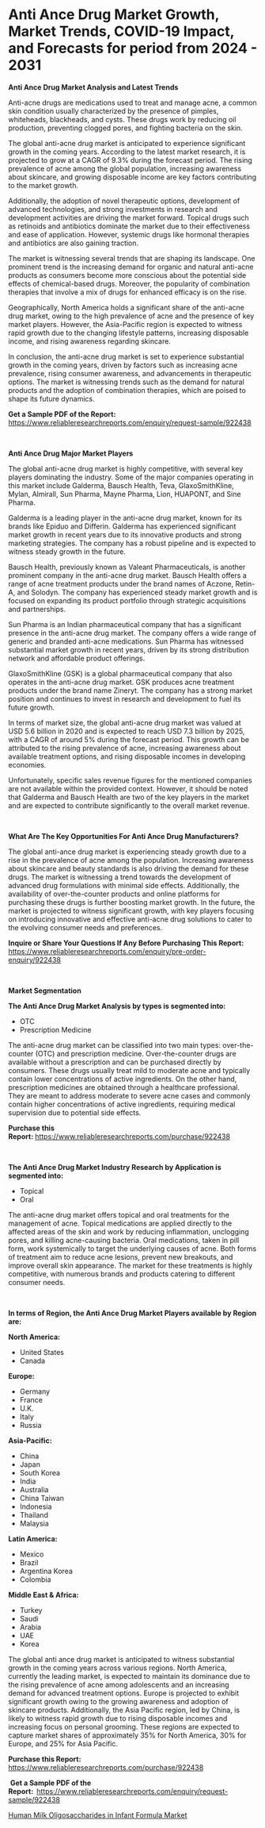 <p><h1>Anti Ance Drug Market Growth, Market Trends, COVID-19 Impact, and Forecasts for period from 2024 - 2031</h1></p><p><strong>Anti Ance Drug Market Analysis and Latest Trends</strong></p>
<p><p>Anti-acne drugs are medications used to treat and manage acne, a common skin condition usually characterized by the presence of pimples, whiteheads, blackheads, and cysts. These drugs work by reducing oil production, preventing clogged pores, and fighting bacteria on the skin.</p><p>The global anti-acne drug market is anticipated to experience significant growth in the coming years. According to the latest market research, it is projected to grow at a CAGR of 9.3% during the forecast period. The rising prevalence of acne among the global population, increasing awareness about skincare, and growing disposable income are key factors contributing to the market growth.</p><p>Additionally, the adoption of novel therapeutic options, development of advanced technologies, and strong investments in research and development activities are driving the market forward. Topical drugs such as retinoids and antibiotics dominate the market due to their effectiveness and ease of application. However, systemic drugs like hormonal therapies and antibiotics are also gaining traction.</p><p>The market is witnessing several trends that are shaping its landscape. One prominent trend is the increasing demand for organic and natural anti-acne products as consumers become more conscious about the potential side effects of chemical-based drugs. Moreover, the popularity of combination therapies that involve a mix of drugs for enhanced efficacy is on the rise.</p><p>Geographically, North America holds a significant share of the anti-acne drug market, owing to the high prevalence of acne and the presence of key market players. However, the Asia-Pacific region is expected to witness rapid growth due to the changing lifestyle patterns, increasing disposable income, and rising awareness regarding skincare.</p><p>In conclusion, the anti-acne drug market is set to experience substantial growth in the coming years, driven by factors such as increasing acne prevalence, rising consumer awareness, and advancements in therapeutic options. The market is witnessing trends such as the demand for natural products and the adoption of combination therapies, which are poised to shape its future dynamics.</p></p>
<p><strong>Get a Sample PDF of the Report:&nbsp;</strong> <a href="https://www.reliableresearchreports.com/enquiry/request-sample/922438">https://www.reliableresearchreports.com/enquiry/request-sample/922438</a></p>
<p>&nbsp;</p>
<p><strong>Anti Ance Drug Major Market Players</strong></p>
<p><p>The global anti-acne drug market is highly competitive, with several key players dominating the industry. Some of the major companies operating in this market include Galderma, Bausch Health, Teva, GlaxoSmithKline, Mylan, Almirall, Sun Pharma, Mayne Pharma, Lion, HUAPONT, and Sine Pharma.</p><p>Galderma is a leading player in the anti-acne drug market, known for its brands like Epiduo and Differin. Galderma has experienced significant market growth in recent years due to its innovative products and strong marketing strategies. The company has a robust pipeline and is expected to witness steady growth in the future.</p><p>Bausch Health, previously known as Valeant Pharmaceuticals, is another prominent company in the anti-acne drug market. Bausch Health offers a range of acne treatment products under the brand names of Aczone, Retin-A, and Solodyn. The company has experienced steady market growth and is focused on expanding its product portfolio through strategic acquisitions and partnerships.</p><p>Sun Pharma is an Indian pharmaceutical company that has a significant presence in the anti-acne drug market. The company offers a wide range of generic and branded anti-acne medications. Sun Pharma has witnessed substantial market growth in recent years, driven by its strong distribution network and affordable product offerings.</p><p>GlaxoSmithKline (GSK) is a global pharmaceutical company that also operates in the anti-acne drug market. GSK produces acne treatment products under the brand name Zineryt. The company has a strong market position and continues to invest in research and development to fuel its future growth.</p><p>In terms of market size, the global anti-acne drug market was valued at USD 5.6 billion in 2020 and is expected to reach USD 7.3 billion by 2025, with a CAGR of around 5% during the forecast period. This growth can be attributed to the rising prevalence of acne, increasing awareness about available treatment options, and rising disposable incomes in developing economies.</p><p>Unfortunately, specific sales revenue figures for the mentioned companies are not available within the provided context. However, it should be noted that Galderma and Bausch Health are two of the key players in the market and are expected to contribute significantly to the overall market revenue.</p></p>
<p>&nbsp;</p>
<p><strong>What Are The Key Opportunities For Anti Ance Drug Manufacturers?</strong></p>
<p><p>The global anti-ance drug market is experiencing steady growth due to a rise in the prevalence of acne among the population. Increasing awareness about skincare and beauty standards is also driving the demand for these drugs. The market is witnessing a trend towards the development of advanced drug formulations with minimal side effects. Additionally, the availability of over-the-counter products and online platforms for purchasing these drugs is further boosting market growth. In the future, the market is projected to witness significant growth, with key players focusing on introducing innovative and effective anti-acne drug solutions to cater to the evolving consumer needs and preferences.</p></p>
<p><strong>Inquire or Share Your Questions If Any Before Purchasing This Report:</strong> <a href="https://www.reliableresearchreports.com/enquiry/pre-order-enquiry/922438">https://www.reliableresearchreports.com/enquiry/pre-order-enquiry/922438</a></p>
<p>&nbsp;</p>
<p><strong>Market Segmentation</strong></p>
<p><strong>The Anti Ance Drug Market Analysis by types is segmented into:</strong></p>
<p><ul><li>OTC</li><li>Prescription Medicine</li></ul></p>
<p><p>The anti-acne drug market can be classified into two main types: over-the-counter (OTC) and prescription medicine. Over-the-counter drugs are available without a prescription and can be purchased directly by consumers. These drugs usually treat mild to moderate acne and typically contain lower concentrations of active ingredients. On the other hand, prescription medicines are obtained through a healthcare professional. They are meant to address moderate to severe acne cases and commonly contain higher concentrations of active ingredients, requiring medical supervision due to potential side effects.</p></p>
<p><strong>Purchase this Report:&nbsp;</strong><a href="https://www.reliableresearchreports.com/purchase/922438">https://www.reliableresearchreports.com/purchase/922438</a></p>
<p>&nbsp;</p>
<p><strong>The Anti Ance Drug Market Industry Research by Application is segmented into:</strong></p>
<p><ul><li>Topical</li><li>Oral</li></ul></p>
<p><p>The anti-acne drug market offers topical and oral treatments for the management of acne. Topical medications are applied directly to the affected areas of the skin and work by reducing inflammation, unclogging pores, and killing acne-causing bacteria. Oral medications, taken in pill form, work systemically to target the underlying causes of acne. Both forms of treatment aim to reduce acne lesions, prevent new breakouts, and improve overall skin appearance. The market for these treatments is highly competitive, with numerous brands and products catering to different consumer needs.</p></p>
<p>&nbsp;</p>
<p><strong>In terms of Region, the Anti Ance Drug Market Players available by Region are:</strong></p>
<p>
    <p> <strong> North America: </strong>
        <ul>
            <li>United States</li>
            <li>Canada</li>
        </ul>
        </p> 
    <p> <strong> Europe: </strong>
        <ul>
            <li>Germany</li>
            <li>France</li>
            <li>U.K.</li>
            <li>Italy</li>
            <li>Russia</li>
        </ul>
        </p> 
    <p> <strong> Asia-Pacific: </strong>
        <ul>
            <li>China</li>
            <li>Japan</li>
            <li>South Korea</li>
            <li>India</li>
            <li>Australia</li>
            <li>China Taiwan</li>
            <li>Indonesia</li>
            <li>Thailand</li>
            <li>Malaysia</li>
        </ul>
        </p> 
    <p> <strong> Latin America: </strong>
        <ul>
            <li>Mexico</li>
            <li>Brazil</li>
            <li>Argentina Korea</li>
            <li>Colombia</li>
        </ul>
        </p> 
    <p> <strong> Middle East & Africa: </strong>
        <ul>
            <li>Turkey</li>
            <li>Saudi</li>
            <li>Arabia</li>
            <li>UAE</li>
            <li>Korea</li>
        </ul>
    </p>
    </p>
<p><p>The global anti ance drug market is anticipated to witness substantial growth in the coming years across various regions. North America, currently the leading market, is expected to maintain its dominance due to the rising prevalence of acne among adolescents and an increasing demand for advanced treatment options. Europe is projected to exhibit significant growth owing to the growing awareness and adoption of skincare products. Additionally, the Asia Pacific region, led by China, is likely to witness rapid growth due to rising disposable incomes and increasing focus on personal grooming. These regions are expected to capture market shares of approximately 35% for North America, 30% for Europe, and 25% for Asia Pacific.</p></p>
<p><strong>Purchase this Report: </strong><a href="https://www.reliableresearchreports.com/purchase/922438">https://www.reliableresearchreports.com/purchase/922438</a></p>
<p>&nbsp;<strong>Get a Sample PDF of the Report:&nbsp;&nbsp;</strong><a href="https://www.reliableresearchreports.com/enquiry/request-sample/922438">https://www.reliableresearchreports.com/enquiry/request-sample/922438</a></p>
<p><strong></strong></p>
<p><p><a href="https://medium.com/@frankpeters35/human-milk-oligosaccharides-in-infant-formula-market-trends-and-market-analysis-forecasted-for-3c432579eb4e">Human Milk Oligosaccharides in Infant Formula Market</a></p></p>